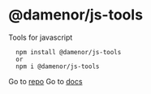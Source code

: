 # @damenor/js-tools

Tools for javascript

```
  npm install @damenor/js-tools 
  or 
  npm i @damenor/js-tools
```

Go to [repo](https://github.com/damenor/-damenor-js-tools)
Go to [docs](https://damenor.github.io/-damenor-js-tools/)
